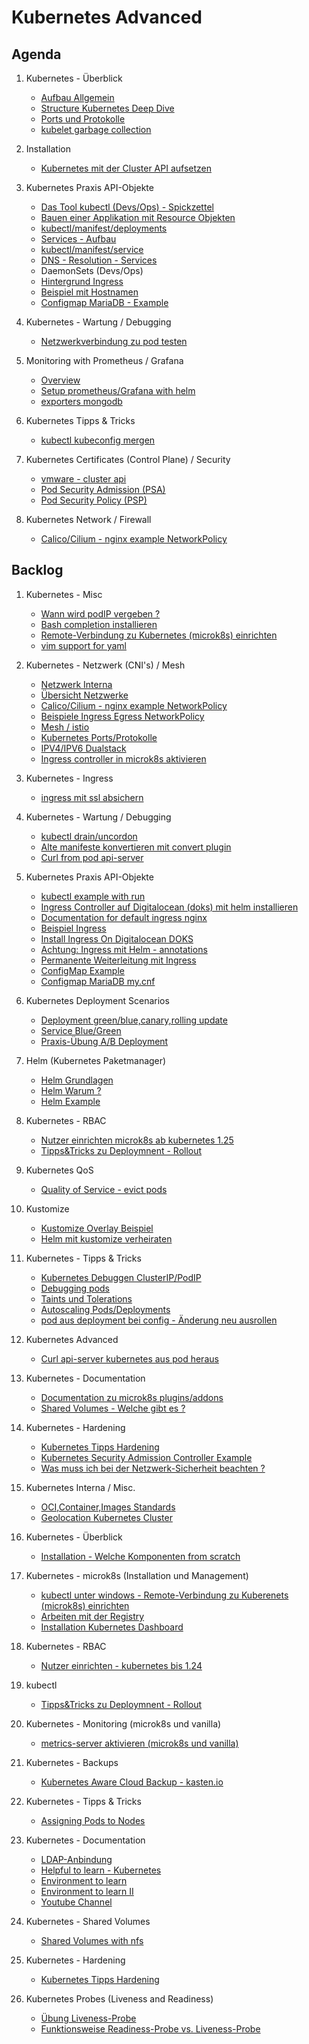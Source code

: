 # Kubernetes Advanced 

## Agenda 

  1. Kubernetes - Überblick
     * [Aufbau Allgemein](/kubernetes/architecture.md)
     * [Structure Kubernetes Deep Dive](https://github.com/jmetzger/training-kubernetes-advanced/assets/1933318/1ca0d174-f354-43b2-81cc-67af8498b56c)
     * [Ports und Protokolle](https://kubernetes.io/docs/reference/networking/ports-and-protocols/)
     * [kubelet garbage collection](kubelet-garbage-collection.md)
  1. Installation 
     * [Kubernetes mit der Cluster API aufsetzen](clusterapi/installation.md)

  1. Kubernetes Praxis API-Objekte 
     * [Das Tool kubectl (Devs/Ops) - Spickzettel](/kubectl/spickzettel.md)
     * [Bauen einer Applikation mit Resource Objekten](bauen-einer-webanwendung.md)
     * [kubectl/manifest/deployments](/kubectl-examples/03-nginx-deployment.md)
     * [Services - Aufbau](/kubernetes/services-aufbau.md)
     * [kubectl/manifest/service](/kubectl-examples/03b-service.md)
     * [DNS - Resolution - Services](kubernetes-networks/dns-resolution-services.md)
     * DaemonSets (Devs/Ops)
     * [Hintergrund Ingress](/kubernetes/ingress.md) 
     * [Beispiel mit Hostnamen](/kubectl-examples/04-ingress-nginx-with-hostnames.md)
     * [Configmap MariaDB - Example](kubectl-examples/06a-configmap-mariadb.md)
  
  1. Kubernetes - Wartung / Debugging 
     * [Netzwerkverbindung zu pod testen](/tipps-tricks/verbindung-zu-pod-testen.md)
  
  1. Monitoring with Prometheus / Grafana 
     * [Overview](prometheus/overview.md)
     * [Setup prometheus/Grafana with helm](prometheus/walkthrough-installation-setup.md)
     * [exporters mongodb](prometheus/exporters-and-mongodb.md)
     
  1. Kubernetes Tipps & Tricks 
     * [kubectl kubeconfig mergen](/kubectl/merge-kubeconfig.md)

  1. Kubernetes Certificates (Control Plane) / Security
     * [vmware - cluster api](https://docs.vmware.com/en/VMware-Tanzu-Kubernetes-Grid/1.6/vmware-tanzu-kubernetes-grid-16/GUID-cluster-lifecycle-secrets.html)
     * [Pod Security Admission (PSA)](/kubernetes-security/pod-security-admission.md)
     * [Pod Security Policy (PSP)](/kubernetes-security/pod-security-policy.md)

  1. Kubernetes Network / Firewall 
     * [Calico/Cilium - nginx example NetworkPolicy](/kubernetes-network/callico/00-simple-example.md)

## Backlog 

  1. Kubernetes - Misc 
     * [Wann wird podIP vergeben ?](kubectl/run-with-example.md)
     * [Bash completion installieren](kubectl/bash-completion.md)
     * [Remote-Verbindung zu Kubernetes (microk8s) einrichten](microk8s/connect-from-remote.md)
     * [vim support for yaml](vim/vim-yaml.md)     

  1. Kubernetes - Netzwerk (CNI's) / Mesh
     * [Netzwerk Interna](/kubernetes-networks/networking-internal-overview.md)
     * [Übersicht Netzwerke](/kubernetes-networks/overview.md) 
     * [Calico/Cilium - nginx example NetworkPolicy](/kubernetes-network/callico/00-simple-example.md)
     * [Beispiele Ingress Egress NetworkPolicy](kubernetes-networks/examples-ingress-egress.md)
     * [Mesh / istio](sammlung-istio.md)  
     * [Kubernetes Ports/Protokolle](https://kubernetes.io/docs/reference/networking/ports-and-protocols/)
     * [IPV4/IPV6 Dualstack](https://kubernetes.io/docs/concepts/services-networking/dual-stack/)
     * [Ingress controller in microk8s aktivieren](microk8s/ingress.md) 

  1. Kubernetes - Ingress 
     * [ingress mit ssl absichern](/kubernetes-security/ingress-ssl.md)

  1. Kubernetes - Wartung / Debugging 
     * [kubectl drain/uncordon](/kubectl/uncordon-drain.md)
     * [Alte manifeste konvertieren mit convert plugin](/kubectl/convert-plugin.md)
     * [Curl from pod api-server](/kubernetes-advanced/curl-api-server.md)

  1. Kubernetes Praxis API-Objekte
     * [kubectl example with run](/kubectl/run-with-example.md)
     * [Ingress Controller auf Digitalocean (doks) mit helm installieren](/digitalocean/ingress-auf-digitalocean-mit-helm.md)
     * [Documentation for default ingress nginx](https://kubernetes.github.io/ingress-nginx/user-guide/nginx-configuration/configmap/)
     * [Beispiel Ingress](/kubectl-examples/04-ingress-nginx.md)
     * [Install Ingress On Digitalocean DOKS](/digitalocean/install-ingress-helm.md)
     * [Achtung: Ingress mit Helm - annotations](/ingress-mit-helm-class-achtung.md)
     * [Permanente Weiterleitung mit Ingress](/kubectl-examples/05-ingress-permanent-redirect.md)
     * [ConfigMap Example](/kubectl-examples/06-configmap.md)
     * [Configmap MariaDB my.cnf](kubectl-examples/06b-mariadb-configmap-configfile.md)     
  
  1. Kubernetes Deployment Scenarios 
     * [Deployment green/blue,canary,rolling update](/kubernetes/deployment-strategies-en.md)
     * [Service Blue/Green](/kubectl-examples/03c-service-blue-green-nginx.md)
     * [Praxis-Übung A/B Deployment](/kubectl-examples/08-ab-deployment.md)   
     
  1. Helm (Kubernetes Paketmanager) 
     * [Helm Grundlagen](/helm/grundlagen.md)
     * [Helm Warum ?](/helm/warum.md)
     * [Helm Example](/helm/example.md)

  1. Kubernetes - RBAC 
     * [Nutzer einrichten microk8s ab kubernetes 1.25](/kubernetes/rbac-create-user-kubernetes-1-25.md)
     * [Tipps&Tricks zu Deploymnent - Rollout](/kubectl/rollout.md) 

  1. Kubernetes QoS 
     * [Quality of Service - evict pods](kubernetes/qos-class.md)

  1. Kustomize 
     * [Kustomize Overlay Beispiel](/kustomize/02-overlay-example.md)
     * [Helm mit kustomize verheiraten](/kustomize/helm-kustomize-options.md)

  1. Kubernetes - Tipps & Tricks 
     * [Kubernetes Debuggen ClusterIP/PodIP](/tipps-tricks/cluster-ip-debug.md)
     * [Debugging pods](tipps-tricks/debugging-pods.md)
     * [Taints und Tolerations](kubernetes/taints-tolerations.md)
     * [Autoscaling Pods/Deployments](/kubernetes/autoscaling.md)
     * [pod aus deployment bei config - Änderung neu ausrollen](https://github.com/stakater/Reloader)

  1. Kubernetes Advanced 
     * [Curl api-server kubernetes aus pod heraus](kubernetes-advanced/curl-api-server.md)

  1. Kubernetes - Documentation 
     * [Documentation zu microk8s plugins/addons](https://microk8s.io/docs/addons)  
     * [Shared Volumes - Welche gibt es ?](https://kubernetes.io/docs/concepts/storage/volumes/)

  1. Kubernetes - Hardening 
     * [Kubernetes Tipps Hardening](kubernetes-security/tipps-hardening.md)
     * [Kubernetes Security Admission Controller Example](kubernetes-security/pod-security-admission.md)
     * [Was muss ich bei der Netzwerk-Sicherheit beachten ?](kubernetes-security/network-tasks-security-overview.md)
     
  1. Kubernetes Interna / Misc.
     * [OCI,Container,Images Standards](docker-alternatives-kubernetes.md)
     * [Geolocation Kubernetes Cluster](https://learnk8s.io/bite-sized/connecting-multiple-kubernetes-clusters)

  1. Kubernetes - Überblick
     * [Installation - Welche Komponenten from scratch](/kubernetes/installation-components-overview.md)

  1. Kubernetes - microk8s (Installation und Management) 
     * [kubectl unter windows - Remote-Verbindung zu Kuberenets (microk8s) einrichten](kubectl-windows.md)
     * [Arbeiten mit der Registry](microk8s/registry.md)
     * [Installation Kubernetes Dashboard](/microk8s/dashboard.md) 

  1. Kubernetes - RBAC 
     * [Nutzer einrichten - kubernetes bis 1.24](/kubernetes/rbac-create-user.md) 
     
  1. kubectl 
     * [Tipps&Tricks zu Deploymnent - Rollout](/kubectl/rollout.md) 
     
  1. Kubernetes - Monitoring (microk8s und vanilla) 
     * [metrics-server aktivieren (microk8s und vanilla)](/microk8s/metrics-server.md)

  1. Kubernetes - Backups 
     + [Kubernetes Aware Cloud Backup - kasten.io](/backups/cluster-backup-kasten-io.md)

  1. Kubernetes - Tipps & Tricks 
     * [Assigning Pods to Nodes](/tipps-tricks/pods-2-nodes.md) 

  1. Kubernetes - Documentation 
     * [LDAP-Anbindung](https://github.com/apprenda-kismatic/kubernetes-ldap)
     * [Helpful to learn - Kubernetes](https://kubernetes.io/docs/tasks/)
     * [Environment to learn](https://killercoda.com/killer-shell-cks)
     * [Environment to learn II](https://killercoda.com/)
     * [Youtube Channel](https://www.youtube.com/watch?v=01qcYSck1c4)

  1. Kubernetes - Shared Volumes 
     * [Shared Volumes with nfs](shared-volumes/nfs-multi.md)

  1. Kubernetes - Hardening 
     * [Kubernetes Tipps Hardening](kubernetes-security/tipps-hardening.md)

  1. Kubernetes Probes (Liveness and Readiness) 
     * [Übung Liveness-Probe](/probes/uebung-liveness.md)
     * [Funktionsweise Readiness-Probe vs. Liveness-Probe](/probes/readiness.md) 
       

     

